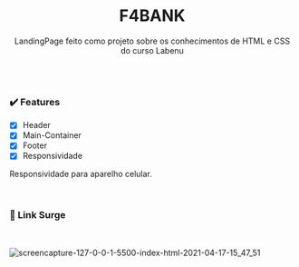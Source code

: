 <h1 align='center'>F4BANK</h1>
<p align='center'>LandingPage feito como projeto sobre os conhecimentos de HTML e CSS do curso Labenu</p>
<br /><br />



### :heavy_check_mark: Features 
- [x] Header
- [x] Main-Container
- [x] Footer
- [x] Responsividade 

Responsividade para aparelho celular.
<br />

<br />

### :rocket: Link Surge 

<br />

![screencapture-127-0-0-1-5500-index-html-2021-04-17-15_47_51](https://user-images.githubusercontent.com/77966501/115124120-f472b100-9f96-11eb-9122-c8ed029515d7.png)
